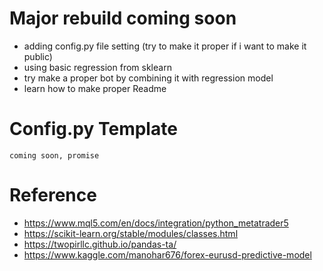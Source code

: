 # Major rebuild coming soon
* adding config.py file setting (try to make it proper if i want to make it public)
* using basic regression from sklearn
* try make a proper bot by combining it with regression model
* learn how to make proper Readme

# Config.py Template

```
coming soon, promise
```


# Reference
* https://www.mql5.com/en/docs/integration/python_metatrader5
* https://scikit-learn.org/stable/modules/classes.html
* https://twopirllc.github.io/pandas-ta/
* https://www.kaggle.com/manohar676/forex-eurusd-predictive-model
